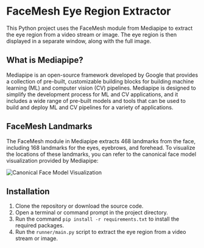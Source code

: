 # FaceMesh Eye Region Extractor

This Python project uses the FaceMesh module from Mediapipe to extract the eye region from a video stream or image. The eye region is then displayed in a separate window, along with the full image.

## What is Mediapipe?

Mediapipe is an open-source framework developed by Google that provides a collection of pre-built, customizable building blocks for building machine learning (ML) and computer vision (CV) pipelines. Mediapipe is designed to simplify the development process for ML and CV applications, and it includes a wide range of pre-built models and tools that can be used to build and deploy ML and CV pipelines for a variety of applications.

## FaceMesh Landmarks

The FaceMesh module in Mediapipe extracts 468 landmarks from the face, including 168 landmarks for the eyes, eyebrows, and forehead. To visualize the locations of these landmarks, you can refer to the canonical face model visualization provided by Mediapipe:

![Canonical Face Model Visualization](https://raw.githubusercontent.com/google/mediapipe/master/mediapipe/modules/face_geometry/data/canonical_face_model_uv_visualization.png)

## Installation

1. Clone the repository or download the source code.
2. Open a terminal or command prompt in the project directory.
3. Run the command `pip install -r requirements.txt` to install the required packages.
4. Run the `runner/main.py` script to extract the eye region from a video stream or image.
